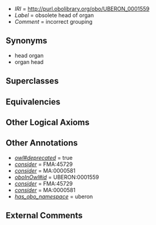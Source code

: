  * *IRI* = http://purl.obolibrary.org/obo/UBERON_0001559
 * *Label* = obsolete head of organ
 * *Comment* = incorrect grouping

## Synonyms

 * head organ
 * organ head

## Superclasses


## Equivalencies


## Other Logical Axioms


## Other Annotations

 * *[owl#deprecated](../../ed/owl#deprecated.md)* = true
 * *[consider](../../er/oboInOwl#consider.md)* = FMA:45729
 * *[consider](../../er/oboInOwl#consider.md)* = MA:0000581
 * *[oboInOwl#id](../../id/oboInOwl#id.md)* = UBERON:0001559
 * *[consider](../../er/oboInOwl#consider.md)* = FMA:45729
 * *[consider](../../er/oboInOwl#consider.md)* = MA:0000581
 * *[has_obo_namespace](../../ce/oboInOwl#hasOBONamespace.md)* = uberon

## External Comments

